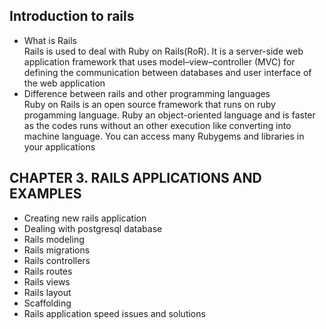 ## Introduction to rails

 + What is Rails   
   Rails is used to deal with Ruby on Rails(RoR). It is a server-side web application framework that uses model–view–controller (MVC) for defining the          communication between databases and user interface of the web application
 + Difference between rails and other programming languages   
    Ruby on Rails is an open source framework that runs on ruby progamming language. Ruby an object-oriented language and is faster as the codes runs without     an other execution like converting into machine language. You can access many Rubygems and libraries in your applications
   
## CHAPTER 3. RAILS APPLICATIONS AND EXAMPLES
   
 + Creating new rails application
 + Dealing with postgresql database
 + Rails modeling
 + Rails migrations
 + Rails controllers
 + Rails routes
 + Rails views
 + Rails layout
 + Scaffolding
 + Rails application speed issues and solutions



